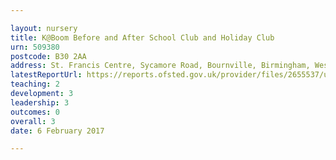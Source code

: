 ```yaml
---

layout: nursery
title: K@Boom Before and After School Club and Holiday Club
urn: 509380
postcode: B30 2AA
address: St. Francis Centre, Sycamore Road, Bournville, Birmingham, West Midlands, B30 2AA
latestReportUrl: https://reports.ofsted.gov.uk/provider/files/2655537/urn/509380.pdf
teaching: 2
development: 3
leadership: 3
outcomes: 0
overall: 3
date: 6 February 2017

---
```

